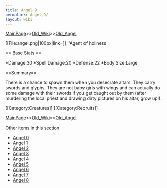 ```yaml
---
title: Angel 9
permalink: Angel_9/
layout: wiki
---
```


[MainPage](/keeperrl_wiki/ "wikilink")>>[Old_Wiki](/keeperrl_wiki/Old_Wiki "wikilink")>>[Old_Angel](/keeperrl_wiki/Old_Angel "wikilink")

[[File:angel.png|100px|link=]]
''Agent of holiness

== Base Stats ==

*Damage:30
*Spell Damage:20
*Defense:22
*Body Size:Large

==Summary==

There is a chance to spawn them when you desecrate altars. They carry swords and glyphs. They are not baby girls with wings and can actually do some damage with their swords if you get caught out by them (after murdering the local priest and drawing dirty pictures on his altar, grow up!).

[[Category:Creatures]]
[[Category:Recruits]]

[MainPage](/keeperrl_wiki/ "wikilink")>>[Old_Wiki](/keeperrl_wiki/Old_Wiki "wikilink")>>[Old_Angel](/keeperrl_wiki/Old_Angel "wikilink")

Other items in this section
-    [Angel 0](/keeperrl_wiki/Angel_0 "wikilink")
-    [Angel 1](/keeperrl_wiki/Angel_1 "wikilink")
-    [Angel 2](/keeperrl_wiki/Angel_2 "wikilink")
-    [Angel 3](/keeperrl_wiki/Angel_3 "wikilink")
-    [Angel 4](/keeperrl_wiki/Angel_4 "wikilink")
-    [Angel 5](/keeperrl_wiki/Angel_5 "wikilink")
-    [Angel 6](/keeperrl_wiki/Angel_6 "wikilink")
-    [Angel 7](/keeperrl_wiki/Angel_7 "wikilink")
-    [Angel 8](/keeperrl_wiki/Angel_8 "wikilink")
